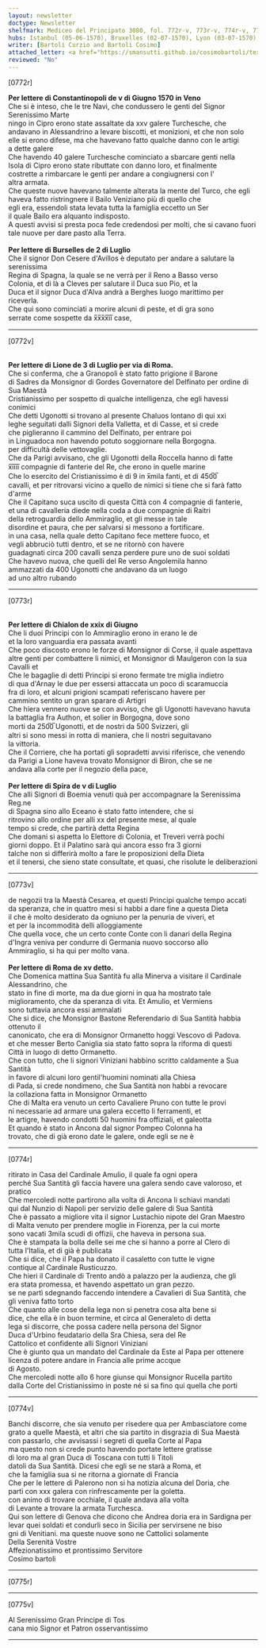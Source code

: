 ```yaml
---
layout: newsletter
doctype: Newsletter
shelfmark: Mediceo del Principato 3080, fol. 772r-v, 773r-v, 774r-v, 775r-v
hubs: Istanbul (05-06-1570), Bruxelles (02-07-1570), Lyon (03-07-1570), Chalon sur Saone (29-06-1570), Speyer (05-07-1570), Roma (15-07-1570)
writer: [Bartoli Curzio and Bartoli Cosimo]
attached_letter: <a href="https://smansutti.github.io/cosimobartoli/texts/2979_178/">2979_178</a>
reviewed: "No"
---
```


[0772r]  
  
  
<strong>Per lettere di Constantinopoli de v di Giugno 1570 in Veno</strong>  
Che si è inteso, che le tre Navi, che condussero le genti del Signor Serenissimo Marte  
ningo in Cipro erono state assaltate da xxv galere Turchesche, che  
andavano in Alessandrino a levare biscotti, et monizioni, et che non solo  
elle si erono difese, ma che havevano fatto qualche danno con le artigi  
a dette galere  
Che havendo 40 galere Turchesche cominciato a sbarcare genti nella  
Isola di Cipro erono state ributtate con danno loro, et finalmente  
costrette a rimbarcare le genti per andare a congiugnersi con l'  
altra armata.  
Che queste nuove havevano talmente alterata la mente del Turco, che egli  
haveva fatto ristringnere il Bailo Veniziano più di quello che  
egli era, essendoli stata levata tutta la famiglia eccetto un Ser  
il quale Bailo era alquanto indisposto.  
A questi avvisi si presta poca fede credendosi per molti, che si cavano fuori  
tale nuove per dare pasto alla Terra.  
<br/><strong>Per lettere di Burselles de 2 di Luglio</strong>  
Che il signor Don Cesere d'Avillos è deputato per andare a salutare la serenissima  
Regina di Spagna, la quale se ne verrà per il Reno a Basso verso  
Colonia, et di là a Cleves per salutare il Duca suo Pio, et la  
Duca et il signor Duca d'Alva andrà a Berghes luogo marittimo per  
riceverla.  
Che qui sono cominciati a morire alcuni di peste, et di gra sono  
serrate come sospette da x̅x̅x̅x̅i̅i̅ case,  
  
---  

[0772v]  
  
  
<br/><strong>Per lettere di Lione de 3 di Luglio per via di Roma.</strong>  
Che si conferma, che a Granopoli è stato fatto prigione il Barone  
di Sadres da Monsignor di Gordes Governatore del Delfinato per ordine di Sua Maestà  
Cristianissimo per sospetto di qualche intelligenza, che egli havessi  
conimici  
Che detti Ugonotti si trovano al presente Chaluos lontano di qui xxi  
leghe seguitati dalli Signori della Valletta, et di Casse, et si crede  
che piglieranno il cammino del Delfinato, per entrare poi  
in Linguadoca non havendo potuto soggiornare nella Borgogna.  
per difficultà delle vettovaglie.  
Che da Parigi avvisano, che gli Ugonotti della Roccella hanno di fatte  
x̅i̅i̅i̅i̅ compagnie di fanterie del Re, che erono in quelle marine  
Che lo esercito del Cristianissimo è di 9 in x̅mila fanti, et di 450̅0̅  
cavalli, et per ritrovarsi vicino a quello de nimici si tiene che si farà fatto d'arme  
Che il Capitano suca uscito di questa Città con 4 compagnie di fanterie,  
et una di cavalleria diede nella coda a due compagnie di Raitri  
della retroguardia dello Ammiraglio, et gli messe in tale  
disordine et paura, che per salvarsi si messono a fortificare.  
in una casa, nella quale detto Capitano fece mettere fuoco, et  
vegli abbruciò tutti dentro, et se ne ritornò con havere  
guadagnati circa 200 cavalli senza perdere pure uno de suoi soldati  
Che havevo nuova, che quelli del Re verso Angolemila hanno  
ammazzati da 400 Ugonotti che andavano da un luogo  
ad uno altro rubando  
  
---  

[0773r]  
  
  
<br/><strong>Per lettere di Chialon de xxix di Giugno</strong>  
Che li duoi Principi con lo Ammiraglio erono in erano le de  
et la loro vanguardia era passata avanti  
Che poco discosto erono le forze di Monsignor di Corse, il quale aspettava  
altre genti per combattere li nimici, et Monsignor di Maulgeron con la sua Cavalli et  
Che le bagaglie di detti Principi si erono fermate tre miglia indietro  
di qua d'Arnay le due per essersi attaccata un poco di scaramuccia  
fra di loro, et alcuni prigioni scampati referiscano havere per  
cammino sentito un gran sparare di Artigri  
Che hiera vennero nuove se con avviso, che gli Ugonotti havevano havuta  
la battaglia fra Authon, et solier in Borgogna, dove sono  
morti da 250̅0̅ Ugonotti, et de nostri da 500 Svizzeri, gli  
altri si sono messi in rotta di maniera, che li nostri seguitavano  
la vittoria.  
Che il Corriere, che ha portati gli sopradetti avvisi riferisce, che venendo  
da Parigi a Lione haveva trovato Monsignor di Biron, che se ne  
andava alla corte per il negozio della pace,  
<br/><strong>Per lettere di Spira de v di Luglio</strong>  
Che alli Signori di Boemia venuti quà per accompagnare la Serenissima Reg.ne  
di Spagna sino allo Eceano è stato fatto intendere, che si  
ritrovino allo ordine per alli xx del presente mese, al quale  
tempo si crede, che partirà detta Regina  
Che domani si aspetta lo Elettore di Colonia, et Treveri verrà pochi  
giorni doppo. Et il Palatino sarà qui ancora esso fra 3 giorni  
talche non si differirà molto a fare le proposizioni della Dieta  
et il tenersi, che sieno state consultate, et quasi, che risolute le deliberazioni  
  
---  

[0773v]  
  
  
de negozii tra la Maestà Cesarea, et questi Principi qualche tempo accati  
da speranza, che in quattro mesi si habbi a dare fine a questa Dieta  
il che è molto desiderato da ogniuno per la penuria de viveri, et  
et per la incommodità delli alloggiamente  
Che quella voce, che un certo conte Conte con li danari della Regina  
d'Ingra veniva per condurre di Germania nuovo soccorso allo  
Ammiraglio, si ha qui per molto vana.  
<br/><strong>Per lettere di Roma de xv detto.</strong>  
Che Domenica mattina Sua Santità fu alla Minerva a visitare il Cardinale Alessandrino, che  
stato in fine di morte, ma da due giorni in qua ha mostrato tale  
miglioramento, che da speranza di vita. Et Amulio, et Vermiens  
sono tuttavia ancora essi ammalati  
Che si dice, che Monsignor Bastone Referendario di Sua Santità habbia ottenuto il  
canonicato, che era di Monsignor Ormanetto hoggi Vescovo di Padova.  
et che messer Berto Caniglia sia stato fatto sopra la riforma di questi  
Città in luogo di detto Ormanetto.  
Che con tutto, che li signori Viniziani habbino scritto caldamente a Sua Santità  
in favore di alcuni loro gentil'huomini nominati alla Chiesa  
di Pada, si crede nondimeno, che Sua Santità non habbi a revocare  
la collaziona fatta in Monsignor Ormanetto  
Che di Malta era venuto un certo Cavaliere Pruno con tutte le provi  
ni necessarie ad armare una galera eccetto li ferramenti, et  
le artigre, havendo condotti 50 huomini fra offiziali, et galeotta  
Et quando è stato in Ancona dal signor Pompeo Colonna ha  
trovato, che di già erono date le galere, onde egli se ne è  
  
---  

[0774r]  
  
  
ritirato in Casa del Cardinale Amulio, il quale fa ogni opera  
perché Sua Santità gli faccia havere una galera sendo cave valoroso, et  
pratico  
Che mercoledi notte partirono alla volta di Ancona li schiavi mandati  
qui dal Nunzio di Napoli per servizio delle galere di Sua Santità  
Che è passato a migliore vita il signor Lustachio nipote del Gran Maestro  
di Malta venuto per prendere moglie in Fiorenza, per la cui morte  
sono vacati 3mila scudi di offizii, che haveva in persona sua.  
Che è stampata la bolla delle sei me che si hanno a porre al Clero di  
tutta l'Italia, et di già è publicata  
Che si dice, che il Papa ha donato il casaletto con tutte le vigne  
contique al Cardinale Rusticuzzo.  
Che hieri il Cardinale di Trento andò a palazzo per la audienza, che gli  
era stata promessa, et havendo aspettato un gran pezzo.  
se ne partì sdegnando faccendo intendere a Cavalieri di Sua Santità, che  
gli veniva fatto torto  
Che quanto alle cose della lega non si penetra cosa alta bene si  
dice, che ella è in buon termine, et circa al Generaleto di detta  
lega si discorre, che possa cadere nella persona del Signor  
Duca d'Urbino feudatario della Sra Chiesa, sera del Re  
Cattolico et confidente alli Signori Viniziani  
Che è giunto qua un mandato del Cardinale da Este al Papa per ottenere  
licenza di potere andare in Francia alle prime accque  
di Agosto.  
Che mercoledi notte allo 6 hore giunse qui Monsignor Rucella partito  
dalla Corte del Cristianissimo in poste né si sa fino qui quella che porti  
  
---  

[0774v]  
  
  
Banchi discorre, che sia venuto per risedere qua per Ambasciatore come  
grato a quelle Maestà, et altri che sia partito in disgrazia di Sua Maestà  
con passarlo, che avvisassi i segreti di quella Corte al Papa  
ma questo non si crede punto havendo portate lettere gratisse  
di loro ma al gran Duca di Toscana con tutti li Titoli  
datoli da Sua Santità. Dicesi che egli se ne starà a Roma, et  
che la famiglia sua si ne ritorna a giornate di Francia  
Che per le lettere di Palerono non si ha notizia alcuna del Doria, che  
partì con xxx galera con rinfrescamente per la goletta.  
con animo di trovare occhiale, il quale andava alla volta  
di Levante a trovare la armata Turchesca.  
Qui son lettere di Genova che dicono che Andrea doria era in Sardigna per  
levar quei soldati et condurli seco in Sicilia per servirsene ne biso  
gni di Venitiani. ma queste nuove sono ne Cattolici solamente  
Della Serenità Vostre  
Affezionatissimo et prontissimo Servitore  
Cosimo bartoli  
  
---  

[0775r]  
  
  
  
---  

[0775v]  
  
  
Al Serenissimo Gran Principe di Tos  
cana mio Signor et Patron osservantissimo  
  
---  

